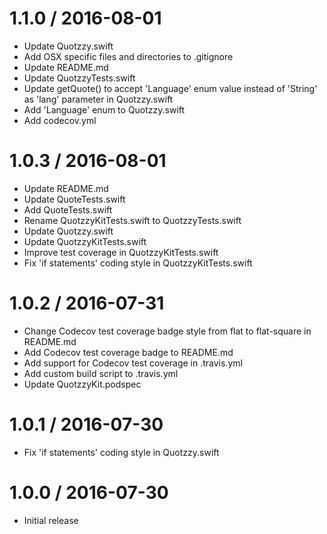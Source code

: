 1.1.0 / 2016-08-01
==================

* Update Quotzzy.swift
* Add OSX specific files and directories to .gitignore
* Update README.md
* Update QuotzzyTests.swift
* Update getQuote() to accept 'Language' enum value instead of 'String' as 'lang' parameter in Quotzzy.swift
* Add 'Language' enum to Quotzzy.swift
* Add codecov.yml

1.0.3 / 2016-08-01
==================

* Update README.md
* Update QuoteTests.swift
* Add QuoteTests.swift
* Rename QuotzzyKitTests.swift to QuotzzyTests.swift
* Update Quotzzy.swift
* Update QuotzzyKitTests.swift
* Improve test coverage in QuotzzyKitTests.swift
* Fix 'if statements' coding style in QuotzzyKitTests.swift

1.0.2 / 2016-07-31
==================

* Change Codecov test coverage badge style from flat to flat-square in README.md
* Add Codecov test coverage badge to README.md
* Add support for Codecov test coverage in .travis.yml
* Add custom build script to .travis.yml
* Update QuotzzyKit.podspec

1.0.1 / 2016-07-30
==================

* Fix 'if statements' coding style in Quotzzy.swift

1.0.0 / 2016-07-30
==================

* Initial release
